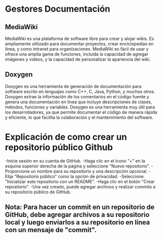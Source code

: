 # Gestores Documentación

## MediaWiki 
MediaWiki es una plataforma de software libre para crear y alojar wikis. 
Es ampliamente utilizado para documentar proyectos, crear enciclopedias en línea, y como intranet para organizaciones. 
MediaWiki es fácil de usar y ofrece una amplia gama de funciones, incluida la capacidad de agregar imágenes y videos, y la capacidad de personalizar la apariencia del wiki.

## Doxygen
Doxygen es una herramienta de generación de documentación para software escrito en lenguajes como C++, C, Java, Python, y muchos otros. 
Doxygen extrae la información de los comentarios en el código fuente y genera una documentación en línea que incluye descripciones de clases, métodos, funciones y variables. 
Doxygen es una herramienta muy útil para los desarrolladores, ya que permite documentar el código de manera rápida y eficiente, lo que facilita la colaboración y el mantenimiento del software.

# Explicación de como crear un repositorio público Github 

-Inicie sesión en su cuenta de GitHub.
-Haga clic en el ícono "+" en la esquina superior derecha de la página y seleccione "Nuevo repositorio".
-Proporcione un nombre para su repositorio y una descripción opcional.
-Elija "Repositorio público" como la opción de privacidad.
-Seleccione "Inicializar este repositorio con un README".
-Haga clic en el botón "Crear repositorio".
-Una vez creado, puede agregar archivos y realizar commits a su repositorio público de GitHub.

## Nota: Para hacer un commit en un repositorio de GitHub, debe agregar archivos a su repositorio local y luego enviarlos a su repositorio en línea con un mensaje de "commit".
